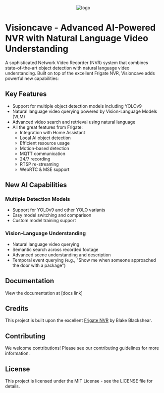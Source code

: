 <p align="center">
  <img align="center" alt="logo" src="docs/static/img/visioncave.png">
</p>

# Visioncave - Advanced AI-Powered NVR with Natural Language Video Understanding

A sophisticated Network Video Recorder (NVR) system that combines state-of-the-art object detection with natural language video understanding. Built on top of the excellent Frigate NVR, Visioncave adds powerful new capabilities:

## Key Features

- Support for multiple object detection models including YOLOv9
- Natural language video querying powered by Vision-Language Models (VLM)
- Advanced video search and retrieval using natural language
- All the great features from Frigate:
  - Integration with Home Assistant
  - Local AI object detection
  - Efficient resource usage
  - Motion-based detection
  - MQTT communication
  - 24/7 recording
  - RTSP re-streaming
  - WebRTC & MSE support

## New AI Capabilities

### Multiple Detection Models
- Support for YOLOv9 and other YOLO variants
- Easy model switching and comparison
- Custom model training support

### Vision-Language Understanding
- Natural language video querying
- Semantic search across recorded footage
- Advanced scene understanding and description
- Temporal event querying (e.g., "Show me when someone approached the door with a package")

## Documentation

View the documentation at [docs link]

## Credits

This project is built upon the excellent [Frigate NVR](https://github.com/blakeblackshear/frigate) by Blake Blackshear.

## Contributing

We welcome contributions! Please see our contributing guidelines for more information.

## License

This project is licensed under the MIT License - see the LICENSE file for details.
